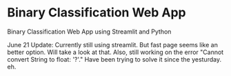 # Binary Classification Web App 
 Binary Classification Web App using Streamlit and Python
 
 June 21 Update:
 Currently still using streamlit. But fast page seems like an better option. Will take a look at that. 
 Also, still working on the error "Cannot convert String to float: '?'." Have been trying to solve it since the yesturday. eh. 
